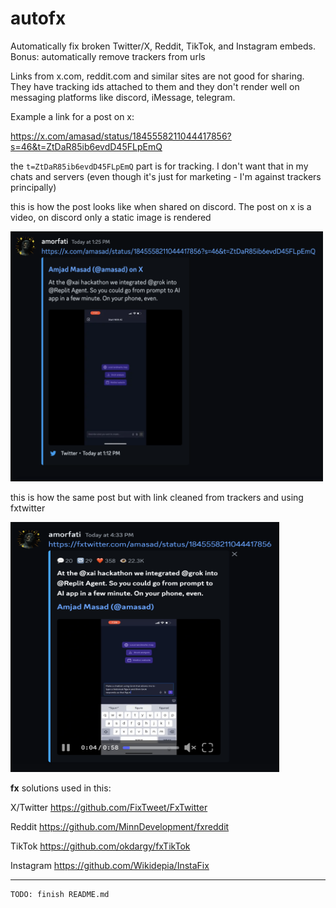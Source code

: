 # autofx

Automatically fix broken Twitter/X, Reddit, TikTok, and Instagram embeds. Bonus: automatically remove trackers from urls

Links from x.com, reddit.com and similar sites are not good for sharing. They have tracking ids attached to them and they don't render well on messaging platforms like discord, iMessage, telegram.

Example a link for a post on x:

https://x.com/amasad/status/1845558211044417856?s=46&t=ZtDaR85ib6evdD45FLpEmQ

the `t=ZtDaR85ib6evdD45FLpEmQ` part is for tracking. I don't want that in my chats and servers (even though it's just for marketing - I'm against trackers principally)

this is how the post looks like when shared on discord. The post on x is a video, on discord only a static image is rendered

<img
  width="500"
  height="400"
  src=".github/images/x-com-discord.png"
/>

this is how the same post but with link cleaned from trackers and using fxtwitter

<img
  width="430"
  height="400"
  src=".github/images/fxtwitter-discord.png"
/>

**fx** solutions used in this:

X/Twitter https://github.com/FixTweet/FxTwitter

Reddit https://github.com/MinnDevelopment/fxreddit

TikTok https://github.com/okdargy/fxTikTok

Instagram https://github.com/Wikidepia/InstaFix

---

```sh
TODO: finish README.md
```
